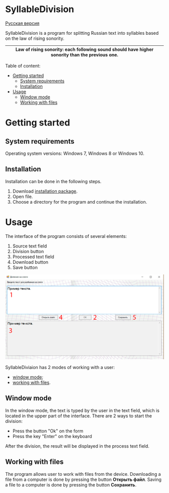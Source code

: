 # SyllableDivision

[Русская версия](https://github.com/GurovaAnya/SyllableDivision/blob/master/README.md)

SyllableDivision is a program for splitting Russian text into syllables based on the law of rising sonority.

| **Law of rising sonority**: each following sound should have higher sonority than the previous one.|
|---|



Table of content:
- [Getting started](#getting-started)
    - [System requirements](#system-requirements)
    - [Installation](#installation)
- [Usage](#usage)
    - [Window mode](#window-mode)
    - [Working with files](#working-with-files)
# Getting started
## System requirements
Operating system versions: Windows 7, Windows 8 or Windows 10.
## Installation
Installation can be done in the following steps.

1. Download [installation package](https://github.com/GurovaAnya/SyllableDivision/blob/master/SyllablesSetup.msi).
2. Open file.
3. Choose a directory for the program and continue the installation.

# Usage
The interface of the program consists of several elements:
1. Source text field
2. Division button
3. Processed text field
4. Download button
5. Save button

![alt text](https://github.com/GurovaAnya/SyllableDivision/blob/master/images/window-mode.png)

SyllableDiviaion has 2 modes of working with a user:
- [window mode](#window-mode);
- [working with files](#working-with-files).

## Window mode
In the window mode, the text is typed by the user in the text field, which is located in the upper part of the interface.
There are 2 ways to start the division:
- Press the button "Ok" on the form
- Press the key "Enter" on the keyboard

After the division, the result will be displayed in the process text field.

## Working with files
The program allows user to work with files from the device.
Downloading a file from a computer is done by pressing the button **Открыть файл**.
Saving a file to a computer is done by pressing the button **Сохранить**.

